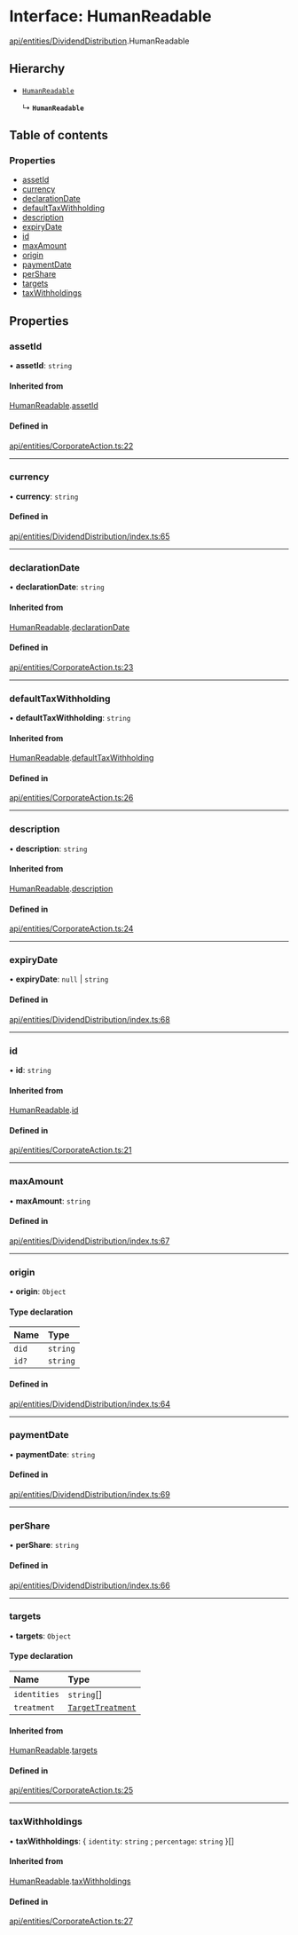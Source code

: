 # Interface: HumanReadable

[api/entities/DividendDistribution](../wiki/api.entities.DividendDistribution).HumanReadable

## Hierarchy

- [`HumanReadable`](../wiki/api.entities.CorporateAction.HumanReadable)

  ↳ **`HumanReadable`**

## Table of contents

### Properties

- [assetId](../wiki/api.entities.DividendDistribution.HumanReadable#assetid)
- [currency](../wiki/api.entities.DividendDistribution.HumanReadable#currency)
- [declarationDate](../wiki/api.entities.DividendDistribution.HumanReadable#declarationdate)
- [defaultTaxWithholding](../wiki/api.entities.DividendDistribution.HumanReadable#defaulttaxwithholding)
- [description](../wiki/api.entities.DividendDistribution.HumanReadable#description)
- [expiryDate](../wiki/api.entities.DividendDistribution.HumanReadable#expirydate)
- [id](../wiki/api.entities.DividendDistribution.HumanReadable#id)
- [maxAmount](../wiki/api.entities.DividendDistribution.HumanReadable#maxamount)
- [origin](../wiki/api.entities.DividendDistribution.HumanReadable#origin)
- [paymentDate](../wiki/api.entities.DividendDistribution.HumanReadable#paymentdate)
- [perShare](../wiki/api.entities.DividendDistribution.HumanReadable#pershare)
- [targets](../wiki/api.entities.DividendDistribution.HumanReadable#targets)
- [taxWithholdings](../wiki/api.entities.DividendDistribution.HumanReadable#taxwithholdings)

## Properties

### assetId

• **assetId**: `string`

#### Inherited from

[HumanReadable](../wiki/api.entities.CorporateAction.HumanReadable).[assetId](../wiki/api.entities.CorporateAction.HumanReadable#assetid)

#### Defined in

[api/entities/CorporateAction.ts:22](https://github.com/PolymeshAssociation/polymesh-sdk/blob/f8a937f04/src/api/entities/CorporateAction.ts#L22)

___

### currency

• **currency**: `string`

#### Defined in

[api/entities/DividendDistribution/index.ts:65](https://github.com/PolymeshAssociation/polymesh-sdk/blob/f8a937f04/src/api/entities/DividendDistribution/index.ts#L65)

___

### declarationDate

• **declarationDate**: `string`

#### Inherited from

[HumanReadable](../wiki/api.entities.CorporateAction.HumanReadable).[declarationDate](../wiki/api.entities.CorporateAction.HumanReadable#declarationdate)

#### Defined in

[api/entities/CorporateAction.ts:23](https://github.com/PolymeshAssociation/polymesh-sdk/blob/f8a937f04/src/api/entities/CorporateAction.ts#L23)

___

### defaultTaxWithholding

• **defaultTaxWithholding**: `string`

#### Inherited from

[HumanReadable](../wiki/api.entities.CorporateAction.HumanReadable).[defaultTaxWithholding](../wiki/api.entities.CorporateAction.HumanReadable#defaulttaxwithholding)

#### Defined in

[api/entities/CorporateAction.ts:26](https://github.com/PolymeshAssociation/polymesh-sdk/blob/f8a937f04/src/api/entities/CorporateAction.ts#L26)

___

### description

• **description**: `string`

#### Inherited from

[HumanReadable](../wiki/api.entities.CorporateAction.HumanReadable).[description](../wiki/api.entities.CorporateAction.HumanReadable#description)

#### Defined in

[api/entities/CorporateAction.ts:24](https://github.com/PolymeshAssociation/polymesh-sdk/blob/f8a937f04/src/api/entities/CorporateAction.ts#L24)

___

### expiryDate

• **expiryDate**: ``null`` \| `string`

#### Defined in

[api/entities/DividendDistribution/index.ts:68](https://github.com/PolymeshAssociation/polymesh-sdk/blob/f8a937f04/src/api/entities/DividendDistribution/index.ts#L68)

___

### id

• **id**: `string`

#### Inherited from

[HumanReadable](../wiki/api.entities.CorporateAction.HumanReadable).[id](../wiki/api.entities.CorporateAction.HumanReadable#id)

#### Defined in

[api/entities/CorporateAction.ts:21](https://github.com/PolymeshAssociation/polymesh-sdk/blob/f8a937f04/src/api/entities/CorporateAction.ts#L21)

___

### maxAmount

• **maxAmount**: `string`

#### Defined in

[api/entities/DividendDistribution/index.ts:67](https://github.com/PolymeshAssociation/polymesh-sdk/blob/f8a937f04/src/api/entities/DividendDistribution/index.ts#L67)

___

### origin

• **origin**: `Object`

#### Type declaration

| Name | Type |
| :------ | :------ |
| `did` | `string` |
| `id?` | `string` |

#### Defined in

[api/entities/DividendDistribution/index.ts:64](https://github.com/PolymeshAssociation/polymesh-sdk/blob/f8a937f04/src/api/entities/DividendDistribution/index.ts#L64)

___

### paymentDate

• **paymentDate**: `string`

#### Defined in

[api/entities/DividendDistribution/index.ts:69](https://github.com/PolymeshAssociation/polymesh-sdk/blob/f8a937f04/src/api/entities/DividendDistribution/index.ts#L69)

___

### perShare

• **perShare**: `string`

#### Defined in

[api/entities/DividendDistribution/index.ts:66](https://github.com/PolymeshAssociation/polymesh-sdk/blob/f8a937f04/src/api/entities/DividendDistribution/index.ts#L66)

___

### targets

• **targets**: `Object`

#### Type declaration

| Name | Type |
| :------ | :------ |
| `identities` | `string`[] |
| `treatment` | [`TargetTreatment`](../wiki/api.entities.CorporateActionBase.types.TargetTreatment) |

#### Inherited from

[HumanReadable](../wiki/api.entities.CorporateAction.HumanReadable).[targets](../wiki/api.entities.CorporateAction.HumanReadable#targets)

#### Defined in

[api/entities/CorporateAction.ts:25](https://github.com/PolymeshAssociation/polymesh-sdk/blob/f8a937f04/src/api/entities/CorporateAction.ts#L25)

___

### taxWithholdings

• **taxWithholdings**: \{ `identity`: `string` ; `percentage`: `string`  }[]

#### Inherited from

[HumanReadable](../wiki/api.entities.CorporateAction.HumanReadable).[taxWithholdings](../wiki/api.entities.CorporateAction.HumanReadable#taxwithholdings)

#### Defined in

[api/entities/CorporateAction.ts:27](https://github.com/PolymeshAssociation/polymesh-sdk/blob/f8a937f04/src/api/entities/CorporateAction.ts#L27)
